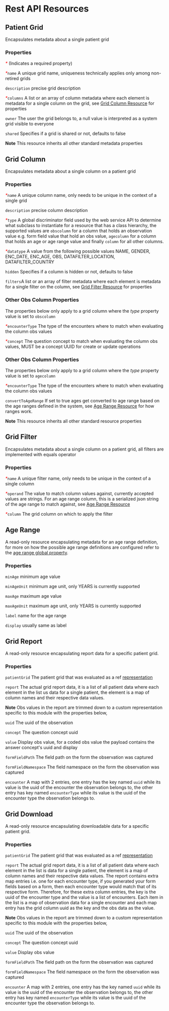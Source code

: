 # Rest API Resources

## Patient Grid

Encapsulates metadata about a single patient grid

### Properties

<i style='color:red'>*</i> (Indicates a required property)

<i style='color:red'>*</i>`name` A unique grid name, uniqueness technically applies only among non-retired grids

`description` precise grid description

<i style='color:red'>*</i>`columns` A list or an array of column metadata where each element is metadata for a single
column on the grid, see [Grid Column Resource](#grid-column) for properties

`owner` The user the grid belongs to, a null value is interpreted as a system grid visible to everyone

`shared` Specifies if a grid is shared or not, defaults to false

**Note** This resource inherits all other standard metadata properties

## Grid Column

Encapsulates metadata about a single column on a patient grid

### Properties

<i style='color:red'>*</i>`name` A unique column name, only needs to be unique in the context of a single grid

`description` precise column description

<i style='color:red'>*</i>`type` A global discriminator field used by the web service API to determine what subclass to
instantiate for a resource that has a class hierarchy, the supported values are `obscolumn` for a column that holds an
observation value e.g. form field value that hold an obs value, `agecolumn` for a column that holds an age or age range
value and finally `column` for all other columns.

<i style='color:red'>*</i>`datatype` A value from the following possible values NAME, GENDER, ENC_DATE, ENC_AGE, OBS,
DATAFILTER_LOCATION, DATAFILTER_COUNTRY

`hidden` Specifies if a column is hidden or not, defaults to false

`filters`A list or an array of filter metadata where each element is metadata for a single filter on the column, see
[Grid Filter Resource](#grid-filter) for properties

### Other Obs Column Properties

The properties below only apply to a grid column where the _type_ property value is set to `obscolumn`

<i style='color:red'>*</i>`encounterType` The type of the encounters where to match when evaluating the column obs
values

<i style='color:red'>*</i>`concept` The question concept to match when evaluating the column obs values, MUST be a
concept UUID for create or update operations

### Other Obs Column Properties

The properties below only apply to a grid column where the _type_ property value is set to `agecolumn`

<i style='color:red'>*</i>`encounterType` The type of the encounters where to match when evaluating the column obs
values

`convertToAgeRange` If set to true ages get converted to age range based on the age ranges defined in the system, see
[Age Range Resource](#age-range) for how ranges work.

**Note** This resource inherits all other standard resource properties

## Grid Filter

Encapsulates metadata about a single column on a patient grid, all filters are implemented with equals operator

### Properties

<i style='color:red'>*</i>`name` A unique filter name, only needs to be unique in the context of a single column

<i style='color:red'>*</i>`operand` The value to match column values against, currently accepted values are strings.
For an age range column, this is a serialized json string of the age range to match against,
see [Age Range Resource](#age-range)

<i style='color:red'>*</i>`column` The grid column on which to apply the filter

## Age Range

A read-only resource encapsulating metadata for an age range definition, for more on how the possible age range
definitions are configured refer to the [age range global property](../../../README.md#age-ranges).

### Properties

`minAge` minimum age value

`minAgeUnit` minimum age unit, only YEARS is currently supported

`maxAge` maximum age value

`maxAgeUnit` maximum age unit, only YEARS is currently supported

`label` name for the age range

`display` usually same as label

## Grid Report

A read-only resource encapsulating report data for a specific patient grid.

### Properties

`patientGrid` The patient grid that was evaluated as a ref [representation](https://wiki.openmrs.org/x/P4IaAQ)

`report` The actual grid report data, it is a list of all patient data where each element in the list us data for a
single patient, the element is a map of column names and their respective data values.

**Note** Obs values in the report are trimmed down to a custom representation specific to this module with the
properties below,

`uuid` The uuid of the observation

`concept` The question concept uuid

`value` Display obs value, for a coded obs value the payload contains the answer concept's uuid and display

`formFieldPath` The field path on the form the observation was captured

`formFieldNamespace` The field namespace on the form the observation was captured

`encounter` A map with 2 entries, one entry has the key named `uuid` while its value is the uuid of the encounter the
observation belongs to, the other entry has key named `encounterType` while its value is the uuid of the encounter type
the observation belongs to.

## Grid Download

A read-only resource encapsulating downloadable data for a specific patient grid.

### Properties

`patientGrid` The patient grid that was evaluated as a ref [representation](https://wiki.openmrs.org/x/P4IaAQ)

`report` The actual grid report data, it is a list of all patient data where each element in the list is data for a
single patient, the element is a map of column names and their respective data values. The report contains extra map
entries i.e. one for each encounter type, if you generated your form fields based on a form, then each encounter type
would match that of its respective form. Therefore, for these extra column entries, the key is the uuid of the encounter
type and the value is a list of encounters. Each item in the list is a map of observation data for a single encounter 
and each map entry has the grid column uuid as the key and the obs data as the value.

**Note** Obs values in the report are trimmed down to a custom representation specific to this module with the
properties below,

`uuid` The uuid of the observation

`concept` The question concept uuid

`value` Display obs value

`formFieldPath` The field path on the form the observation was captured

`formFieldNamespace` The field namespace on the form the observation was captured

`encounter` A map with 2 entries, one entry has the key named `uuid` while its value is the uuid of the encounter the
observation belongs to, the other entry has key named `encounterType` while its value is the uuid of the encounter type
the observation belongs to.
